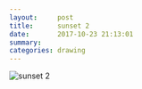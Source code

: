 ```yaml
---
layout:     post
title:      sunset 2
date:       2017-10-23 21:13:01
summary:    
categories: drawing
---
```

![sunset 2](/images/diary/sunset-2.png ".")

